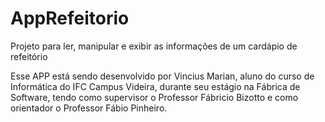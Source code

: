 # AppRefeitorio
Projeto para ler, manipular e exibir as informações de um cardápio de refeitório 

Esse APP está sendo desenvolvido por Vincius Marian,
aluno do curso de Informática
do IFC Campus Videira,
durante seu estágio na Fábrica de Software,
tendo como supervisor o Professor Fábricio Bizotto
e como orientador o Professor Fábio Pinheiro. 
